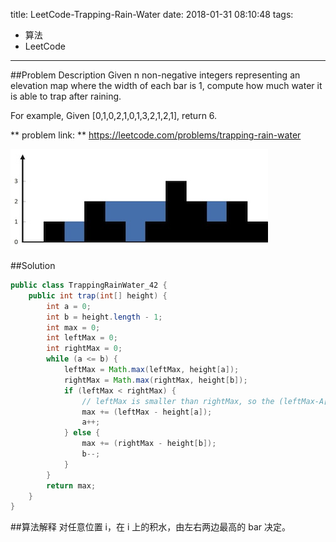 title: LeetCode-Trapping-Rain-Water
date: 2018-01-31 08:10:48
tags:
- 算法
- LeetCode 
---

##Problem Description
Given n non-negative integers representing an elevation map where the width of each bar is 1, compute how much water it is able to trap after raining.

For example, 
Given [0,1,0,2,1,0,1,3,2,1,2,1], return 6.

** problem link: **
https://leetcode.com/problems/trapping-rain-water

![](/img/LeetCode_Trapping_Rain_Water.jpg)

##Solution
```java
public class TrappingRainWater_42 {
    public int trap(int[] height) {
        int a = 0;
        int b = height.length - 1;
        int max = 0;
        int leftMax = 0;
        int rightMax = 0;
        while (a <= b) {
            leftMax = Math.max(leftMax, height[a]);
            rightMax = Math.max(rightMax, height[b]);
            if (leftMax < rightMax) {
                // leftMax is smaller than rightMax, so the (leftMax-A[a]) water can be stored
                max += (leftMax - height[a]);
                a++;
            } else {
                max += (rightMax - height[b]);
                b--;
            }
        }
        return max;
    }
}
```

##算法解释
对任意位置 i，在 i 上的积水，由左右两边最高的 bar 决定。